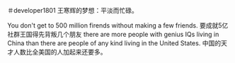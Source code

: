 ＃developer1801
王寒辉的梦想：平淡而忙碌。



You don't get to 500 million firends without making a few friends.
要成就5亿社群王国得先背叛几个朋友
 there are more people with genius IQs living in China than there are people of any kind living in the United States.
 中国的天才人数比全美国的人加起来还要多。

